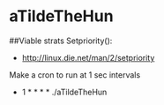 # aTildeTheHun


##Viable strats
Setpriority():
 - http://linux.die.net/man/2/setpriority

 Make a cron to run at 1 sec intervals 
- 1    *    *    *    *  ./aTildeTheHun